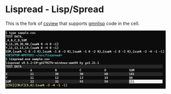 Lispread - Lisp/Spread
======================

This is the fork of [csview] that
supports [gmnlisp] code in the cell.

[csview]: https://github.com/hymkor/csview
[gmnlisp]: https://github.com/hymkor/gmnlisp

![sample.png](./sample.png)

